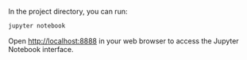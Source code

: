 In the project directory, you can run:

```sh
jupyter notebook
```

Open [http://localhost:8888](http://localhost:8888) in your web browser to access the Jupyter Notebook interface.